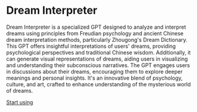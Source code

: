 # Dream Interpreter

Dream Interpreter is a specialized GPT designed to analyze and interpret dreams using principles from Freudian psychology and ancient Chinese dream interpretation methods, particularly Zhougong's Dream Dictionary. This GPT offers insightful interpretations of users' dreams, providing psychological perspectives and traditional Chinese wisdom. Additionally, it can generate visual representations of dreams, aiding users in visualizing and understanding their subconscious narratives. The GPT engages users in discussions about their dreams, encouraging them to explore deeper meanings and personal insights. It's an innovative blend of psychology, culture, and art, crafted to enhance understanding of the mysterious world of dreams.

[Start using](https://chat.openai.com/g/g-EQ5U2ao15)
